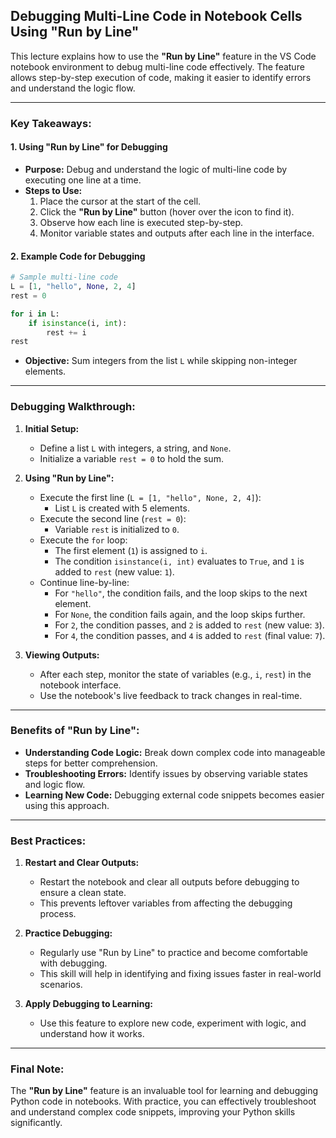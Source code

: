 ## Debugging Multi-Line Code in Notebook Cells Using "Run by Line"

This lecture explains how to use the **"Run by Line"** feature in the VS Code notebook environment to debug multi-line code effectively. The feature allows step-by-step execution of code, making it easier to identify errors and understand the logic flow.

---

### Key Takeaways:

#### **1. Using "Run by Line" for Debugging**

- **Purpose:** Debug and understand the logic of multi-line code by executing one line at a time.
- **Steps to Use:**
  1. Place the cursor at the start of the cell.
  2. Click the **"Run by Line"** button (hover over the icon to find it).
  3. Observe how each line is executed step-by-step.
  4. Monitor variable states and outputs after each line in the interface.

#### **2. Example Code for Debugging**

```python
# Sample multi-line code
L = [1, "hello", None, 2, 4]
rest = 0

for i in L:
    if isinstance(i, int):
        rest += i
rest
```

- **Objective:** Sum integers from the list `L` while skipping non-integer elements.

---

### Debugging Walkthrough:

1. **Initial Setup:**

   - Define a list `L` with integers, a string, and `None`.
   - Initialize a variable `rest = 0` to hold the sum.

2. **Using "Run by Line":**

   - Execute the first line (`L = [1, "hello", None, 2, 4]`):
     - List `L` is created with 5 elements.
   - Execute the second line (`rest = 0`):
     - Variable `rest` is initialized to `0`.
   - Execute the `for` loop:
     - The first element (`1`) is assigned to `i`.
     - The condition `isinstance(i, int)` evaluates to `True`, and `1` is added to `rest` (new value: `1`).
   - Continue line-by-line:
     - For `"hello"`, the condition fails, and the loop skips to the next element.
     - For `None`, the condition fails again, and the loop skips further.
     - For `2`, the condition passes, and `2` is added to `rest` (new value: `3`).
     - For `4`, the condition passes, and `4` is added to `rest` (final value: `7`).

3. **Viewing Outputs:**
   - After each step, monitor the state of variables (e.g., `i`, `rest`) in the notebook interface.
   - Use the notebook's live feedback to track changes in real-time.

---

### Benefits of "Run by Line":

- **Understanding Code Logic:** Break down complex code into manageable steps for better comprehension.
- **Troubleshooting Errors:** Identify issues by observing variable states and logic flow.
- **Learning New Code:** Debugging external code snippets becomes easier using this approach.

---

### Best Practices:

1. **Restart and Clear Outputs:**
   - Restart the notebook and clear all outputs before debugging to ensure a clean state.
   - This prevents leftover variables from affecting the debugging process.
2. **Practice Debugging:**

   - Regularly use "Run by Line" to practice and become comfortable with debugging.
   - This skill will help in identifying and fixing issues faster in real-world scenarios.

3. **Apply Debugging to Learning:**
   - Use this feature to explore new code, experiment with logic, and understand how it works.

---

### Final Note:

The **"Run by Line"** feature is an invaluable tool for learning and debugging Python code in notebooks. With practice, you can effectively troubleshoot and understand complex code snippets, improving your Python skills significantly.
